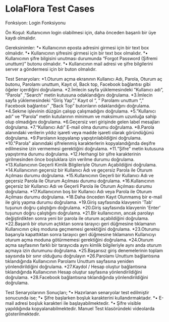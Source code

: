 # LolaFlora Test Cases

Fonksiyon: Login Fonksiyonu

Ön Koşul:
Kullanıcının login olabilmesi için, daha önceden başarılı bir üye kaydı olmalıdır.

Gereksinimler:
*•	Kullanıcının eposta adresini girmesi için bir text box olmalıdır.
*•	Kullanıcının şifresini girmesi için bir text box olmalıdır.
*•	Kullanıcının şifre bilgisini unutması durumunda “Forgot Password (Şifremi unuttum)” butonu olmalıdır.
*•	Kullanıcının mail adresi ve şifre bilgilerini server a göndermesi için bir buton olmalıdır.

Test Senaryoları:
*1.Oturum açma ekranının Kullanıcı Adı, Parola, Oturum aç butonu, Parolamı unuttum, Kayıt ol, Back top, Facebook bağlantısı gibi öğeler içerdiğini doğrulama.
*2.İmlecin sayfa yüklemesindeki ”Kullanıcı adı”, “Parola” ,”Search” metin kutusuna odaklandığını doğrulama.
*3.İmlecin sayfa yüklemesindeki “Giriş Yap”,” Kayıt ol “, “ Parolamı unuttum “,” Facebook bağlantısı” ,”Back Top” butonların odaklandığını doğrulama.
*4.Sekme işlevinin düzgün çalışıp çalışmadığını doğrulama.
*5.”Kullanıcı adı” ve “Parola” metin kutularının minimum ve maksimum uzunluğa sahip olup olmadığını doğrulama.
*6.Geçersiz veri girişinde gelen label mesajları doğrulama.
*7.“Kullanıcı Adı” E-mail olma durumu doğrulama.
*8.Parola alanındaki verilerin yıldız işareti veya madde işareti olarak göründüğünü doğrulama.
*9.Parolanın kopyalanıp yapıştırılabildiğini doğrulama. 
*10."Parola" alanındaki şifrelenmiş karakterlerin kopyalandığında deşifre edilmesine izin vermemesi gerektiğini doğrulama.
*11.“Şifre” metin kutusuna yapıştırma durumu doğrulama.
*12.Herhangi bir şifre karakterinin girilmesinden önce boşluklara izin verilme durumu doğrulama.
*13.Kullanıcının Geçerli Kimlik Bilgileriyle Oturum Açabildiğini doğrulama.
*14.Kullanıcının geçersiz bir Kullanıcı Adı ve geçersiz Parola ile Oturum Açılması durumu doğrulama.
*15.Kullanıcının Geçerli bir Kullanıcı Adı ve geçersiz Parola ile Oturum Açılması durumu doğrulama.
*16.Kullanıcının geçersiz bir Kullanıcı Adı ve Geçerli Parola ile Oturum Açılması durumu doğrulama.
*17.Kullanıcının boş bir Kullanıcı Adı veya Parola ile Oturum Açılması durumu doğrulama.
*18.Daha önceden Kayıt Olunmamış bir e-mail ile giriş yapma durumu doğrulama.
*19.Giriş sayfasında klavyenin 'Tab' tuşunun doğru çalıştığını doğrulama.
*20.Giriş sayfasında klavyenin 'Enter' tuşunun doğru çalıştığını doğrulama.
*21.Bir kullanıcının, ancak parolayı değiştirdikten sonra yeni bir parola ile oturum açabildiğini doğrulama.
*22.Başarılı bir oturum açtıktan sonra tarayıcı geri düğmesine tıklamanın Kullanıcının çıkış moduna geçmemesi gerektiğini doğrulama.
*23.Oturumu başarıyla kapattıktan sonra tarayıcı geri düğmesine tıklamanın Kullanıcıyı oturum açma moduna götürmemesi gerektiğini doğrulama.
*24.Oturum açma sayfasının farklı bir tarayıcıda aynı kimlik bilgileriyle aynı anda oturum açmaya izin durumunu doğrulama.
*25.Başarısız giriş denemelerinin toplam sayısında bir sınır olduğunu doğrulayın
*26.Parolamı Unuttum bağlantısına tıklandığında Kullanıcının Parolamı Unuttum sayfasına yeniden yönlendirildiğini doğrulama.
*27.Kaydol / Hesap oluştur bağlantısına tıklandığında Kullanıcının Hesap oluştur sayfasına yönlendirildiğini doğrulama.
*28.Facebook bağlantısına tıklandığında yönlendirildiğini doğrulama.


Test Senaryolarının Sonuçları; 
*•	Hazırlanan senaryolar test edilmiştir sonucunda ise;
*•	Şifre başlarken boşluk karakterini kullandırmaktadır. 
*•	E-mail adresi boşluk karakteri ile başlayabilmektedir.
*•	Şifre visible yapıldığında kopyalanabilmektedir. Manuel Test klasöründeki videolarda gösterilmektedir. 

